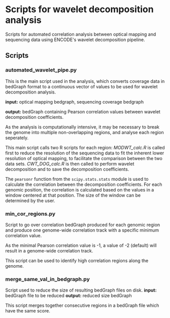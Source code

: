 # Scripts for wavelet decomposition analysis
Scripts for automated correlation analysis between optical mapping and sequencing data using ENCODE's wavelet decomposition pipeline.

## Scripts
### automated_wavelet_pipe.py
This is the main script used in the analysis, which converts coverage data in bedGraph format to a continuous vector of values to be used
for wavelet decomposition analysis.

**input:** optical mapping bedgraph, sequencing coverage bedgraph

**output:** bedGraph containing Pearson correlation values between wavelet decomposition coefficients.

As the analysis is computationally intensive, it may be necessary to break the genome into multiple non-overlapping regions, and analyse
each region seperately.

This main script calls two R scripts for each region: _MODWT_calc.R_ is called first to reduce the resolution of the sequencing data to
fit the inherent lower resolution of optical mapping, to facilitate the comparison between the two data sets. _CWT_DOG_calc.R_ is then
called to perform wavelet decomposition and to save the decomposition coefficients.

The ```pearsonr``` function from the ```scipy.stats.stats``` module is used to calculate the correlation between the decomposition
coefficients. For each genomic position, the correlation is calculated based on the values in a window centered at that position. The size
of the window can be determined by the user.

### min_cor_regions.py
Script to go over correlation bedGraph produced for each genomic region and produce one genome-wide correlation track with a specific
minimum correlation value.

As the minimal Pearson correlation value is -1, a value of -2 (default) will result in a genome-wide correlation track.

This script can be used to identify high correlation regions along the genome.

### merge_same_val_in_bedgraph.py
Script used to reduce the size of resulting bedGraph files on disk.
**input:** bedGraph file to be reduced
**output:** reduced size bedGraph

This script merges together consecutive regions in a bedGraph file which have the same score.
